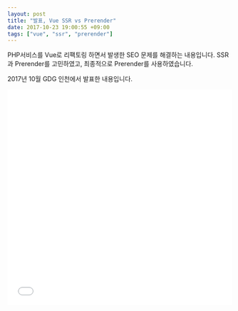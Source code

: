 ```yaml
---
layout: post
title: "발표, Vue SSR vs Prerender"
date: 2017-10-23 19:00:55 +09:00
tags: ["vue", "ssr", "prerender"]
---
```


PHP서비스를 Vue로 리팩토링 하면서 발생한 SEO 문제를 해결하는 내용입니다. SSR과 Prerender를 고민하였고, 최종적으로 Prerender를 사용하였습니다.

2017년 10월 GDG 인천에서 발표한 내용입니다.

<iframe src="//www.slideshare.net/slideshow/embed_code/key/g7UHQBAjFrQktd" width="595" height="485" frameborder="0" marginwidth="0" marginheight="0" scrolling="no" style="margin-bottom:5px; max-width: 100%;" allowfullscreen></iframe>
